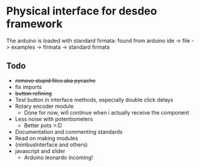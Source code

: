 # Physical interface for desdeo framework

The arduino is loaded with standard firmata: found from arduino ide -> file -> examples -> firmata -> standard firmata

## Todo
* <s>remove stupid files aka pycache</s>
* fix imports
* <s>button refining</s>
* Test button in interface methods, especially double click delays
* Rotary encoder module
    * Done for now, will continue when i actually receive the component
* Less noise with potentiometers
    * Better pots >:D
* Documentation and commenting standards
* Read on making modules
* (nimbusInterface and others)
* javascript and slider
    * Arduino leonardo incoming!
